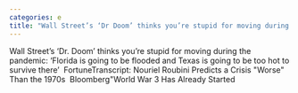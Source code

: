 ```yaml
---
categories: e
title: "Wall Street’s ‘Dr Doom’ thinks you’re stupid for moving during the pandemic ‘Florida is going to be flooded and Texas is going to be too hot to survive there’  Fortune"
---
```

Wall Street’s ‘Dr. Doom’ thinks you’re stupid for moving during the pandemic: ‘Florida is going to be flooded and Texas is going to be too hot to survive there’&nbsp;&nbsp;FortuneTranscript: Nouriel Roubini Predicts a Crisis "Worse" Than the 1970s&nbsp;&nbsp;Bloomberg"World War 3 Has Already Started